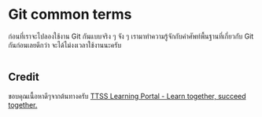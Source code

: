 <script setup>
    import FlashCard from '/components/FlashCard.vue';

    const terms = [
        {
            term: "Working Directory",
            form: "noun",
            definition: "เป็นโฟลเดอร์ที่เราใช้ทำงาน โดยจะมี 2 สถานะ ได้แก่ clean คือไม่มีการเปลี่ยนแปลงใด ๆ และ dirty คือมีการเปลี่ยนแปลงเกิดขึ้นในโปรเจกต์นี้"
        },
        {
            term: 'Staging Area',
            form: 'noun',
            definition: 'เป็นที่ที่ใช้สำหรับเก็บไฟล์ต่าง ๆ ที่เราได้แก้ไข และรอการ commit ไปยัง repository'
        },
        {
            term: 'Repository',
            form: 'noun',
            definition: 'เป็นที่เก็บข้อมูล และประวัติการเปลี่ยนแปลงทั้งหมดของโปรเจกต์ โดย Repo จะมีอยู่ 2 ประเภท คือ Local Repository ที่จะอยู่บนเครื่องของคุณ และ Remote Repository ที่จะอยู่บนเซิร์ฟเวอร์'
        },
        {
            term: 'Clone',
            form: 'verb',
            definition: 'การคัดลอก repository จาก remote repository มายัง local repository ของคุณ'
        },
        {
            term: 'Branch',
            form: 'noun',
            definition: 'เป็นส่วนที่ย่อยออกมาจาก repo, ถ้ามอง repo เป็นต้นไม้, branch ก็เป็นเหมือนกิ่งไม้ที่แตกออกมาจากต้นไม้ต้นนั้น'
        },
        {
            term: 'Commit',
            form: 'verb',
            definition: 'คือการบันทึกการเปลี่ยนแปลงของไฟล์ลงใน repository โดยมักจะมีข้อความอธิบายการเปลี่ยนแปลงด้วย'
        },
        {
            term: 'Merge',
            form: 'verb',
            definition: 'การรวม branch แต่ละ branch เข้าด้วยกัน'
        },
        {
            term: 'Conflict',
            form: 'noun',
            definition: 'คือสถานการณ์ที่เกิดขึ้นเมื่อ Git ไม่สามารถรวมการเปลี่ยนแปลงของไฟล์จาก branch ต่าง ๆ ได้ และต้องให้ผู้ใช้เลือกว่าจะใช้การเปลี่ยนแปลงจาก branch ไหน'
        },
        {
            term: 'Fetch',
            form: 'verb',
            definition: 'การดึงข้อมูลจาก remote repository มายัง local repository และดูว่า branch ที่กำลังทำอยู่มีการเปลี่ยนแปลงอะไรบ้าง แต่ยังไม่ได้อัปเดตข้อมูลลงไปใน branch'
        },
        {
            term: 'Pull',
            form: 'verb',
            definition: 'การดึงข้อมูลจาก remote repository มายัง local repository และอัปเดตข้อมูลลงไปใน branch ที่กำลังทำอยู่'
        },
        {
            term: 'Push',
            form: 'verb',
            definition: 'การส่งข้อมูลที่เราได้ทำการ commit ไว้ที่ local repository ไปยัง remote repository ที่เรากำลังทำงานร่วมกับผู้อื่นอยู่'
        },
    ];
</script>

# Git common terms

ก่อนที่เราจะไปลองใช้งาน Git กันแบบจริง ๆ จัง ๆ เรามาทำความรู้จักกับคำศัพท์พื้นฐานที่เกี่ยวกับ Git กันก่อนเลยดีกว่า จะได้ไม่งงเวลาใช้งานนะครับ

<div style="display: flex; flex-direction: row; flex-wrap: wrap; justify-content: center; gap: 16px">
<FlashCard v-for="term in terms" :key="term.term">
    <template v-slot:front>
        {{ term.term }}
    </template>
    <template v-slot:back>
        <div style="margin-bottom: 10px">
            <p style="margin: 0; line-height: 120%; font-size: x-large;"><strong>{{ term.term }}</strong></p>
            <p style="margin: 0; line-height: 120%; color: gray;"><em>({{ term.form }})</em></p>
        </div>
        {{ term.definition }}
    </template>
</FlashCard>
</div>

## Credit
ขอบคุณเนื้อหาดีๆจากต้นทางครับ [TTSS Learning Portal - Learn together, succeed together.](https://learning-ttss.vercel.app/portal.html)